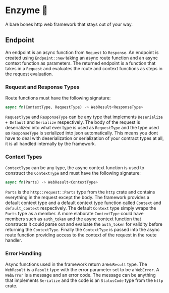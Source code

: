 # Enzyme 🧪

A bare bones http web framework that stays out of your way.  

## Endpoint

An endpoint is an async function from `Request` to `Response`.  An endpoint is
created using `Endpoint::new` taking an async route function and an async context
function as parameters.  The returned endpoint is a function that takes in a
`Request` and evaluates the route and context functions as steps in the request
evaluation.  

### Request and Response Types

Route functions must have the following signature:
```rust
async fn(ContextType, RequestType) -> WebResult<ResponseType>
```

`RequestType` and `ResponseType` can be any type that implements `Deserialize +
Default` and `Serialize` respectively.  The body of the request is deserialized
into what ever type is used as `RequestType` and the type used as `ResponseType`
is serialized into json automatically.  This means you dont have to deal with
deserialization or serialization of your contract types at all, it is all handled
internally by the framework.  

### Context Types

`ContextType` can be any type, the async context function is used to construct
the `ContextType` and must have the following signature:

```rust
async fn(Parts) -> WebResult<ContextType>
```

`Parts` is the `http::request::Parts` type from the `http` crate and contains
everything in the request except the body.  The framework provides a default
context type and a default context type function called `Context` and
`default_context` respectively.  The default `Context` type simply wraps the
`Parts` type as a member.  A more elaborate `ContextType` could have members
such as `auth_token` and the async context function that constructs it could
parse out and evaluate the `auth_token` for validity before returning the
`ContextType`.  Finally the `ContextType` is passed into the async route
function providing access to the context of the request in the route
handler.   

### Error Handling

Async functions used in the framework return a `WebResult` type.  The
`WebResult` is a `Result` type with the error parameter set to be a `WebError`.
A `WebError` is a message and an error code.  The message can be anything that
implements `Serialize` and the code is an `StatusCode` type from the `http`
crate.  
